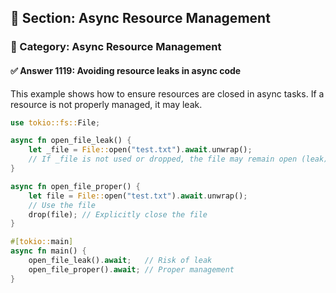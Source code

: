 ## 📘 Section: Async Resource Management  
### 🔹 Category: Async Resource Management  
#### ✅ Answer 1119: Avoiding resource leaks in async code

This example shows how to ensure resources are closed in async tasks. If a resource is not properly managed, it may leak.

```rust
use tokio::fs::File;

async fn open_file_leak() {
    let _file = File::open("test.txt").await.unwrap();
    // If _file is not used or dropped, the file may remain open (leak)
}

async fn open_file_proper() {
    let file = File::open("test.txt").await.unwrap();
    // Use the file
    drop(file); // Explicitly close the file
}

#[tokio::main]
async fn main() {
    open_file_leak().await;   // Risk of leak
    open_file_proper().await; // Proper management
}
```
